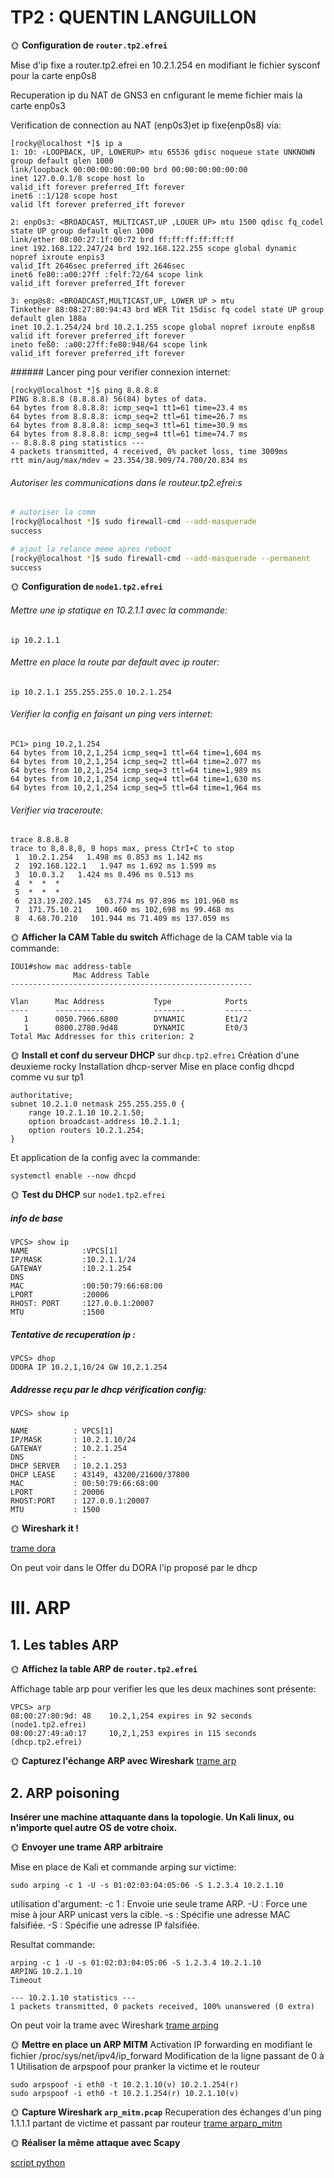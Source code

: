 # TP2 : QUENTIN LANGUILLON

🌞 **Configuration de `router.tp2.efrei`**

Mise d'ip fixe a router.tp2.efrei en 10.2.1.254 en modifiant le fichier sysconf pour la carte enp0s8

Recuperation ip du NAT de GNS3 en cnfigurant le meme fichier mais la carte enp0s3

Verification de connection au NAT (enp0s3)et ip fixe(enp0s8) via: 
```
[rocky@localhost *]$ ip a
1: 10: ‹LOOPBACK, UP, LOWERUP> mtu 65536 gdisc noqueue state UNKNOWN group default qlen 1000
link/loopback 00:00:00:00:00:00 brd 00:00:00:00:00:00
inet 127.0.0.1/8 scope host lo
valid_ift forever preferred_Ift forever
inet6 ::1/128 scope host
valid lft forever preferred_ift forever

2: enpOs3: <BROADCAST, MULTICAST,UP ,LOUER UP> mtu 1500 qdisc fq_codel state UP group default qlen 1000
link/ether 08:00:27:1f:00:72 brd ff:ff:ff:ff:ff:ff
inet 192.168.122.247/24 brd 192.168.122.255 scope global dynamic nopref ixroute enpis3
valid_Ift 2646sec preferred_ift 2646sec
inet6 fe80::a00:27ff :felf:72/64 scope link
valid_ift forever preferred_Ift forever

3: enp@s8: <BROADCAST,MULTICAST,UP, LOWER UP > mtu
Tinkether 88:08:27:80:94:43 brd WER Tit 15disc fq codel state UP group default glen 188a
inet 10.2.1.254/24 brd 10.2.1.255 scope global nopref ixroute enpßs8
valid ift forever preferred_ift forever
ineto feß0: :a00:27ff:fe80:948/64 scope link
valid_ift forever preferred_ift forever
```
###### Lancer ping pour verifier connexion internet: 
```
[rocky@localhost *]$ ping 8.8.8.8
PING 8.8.8.8 (8.8.8.8) 56(84) bytes of data.
64 bytes from 8.8.8.8: icmp_seq=1 tt1=61 time=23.4 ms
64 bytes from 8.8.8.8: icmp_seq=2 ttl=61 time=26.7 ms
64 bytes from 8.8.8.8: icmp_seq=3 ttl=61 time=30.9 ms
64 bytes from 8.8.8.8: icmp_seg=4 ttl=61 time=74.7 ms
-- 8.8.8.8 ping statistics ---
4 packets transmitted, 4 received, 0% packet loss, time 3009ms
rtt min/aug/max/mdev = 23.354/38.909/74.700/20.834 ms
``` 
###### Autoriser les communications dans le routeur.tp2.efrei:s
```bash
# autoriser la comm
[rocky@localhost *]$ sudo firewall-cmd --add-masquerade
success

# ajout la relance meme apres reboot
[rocky@localhost *]$ sudo firewall-cmd --add-masquerade --permanent
success
```

🌞 **Configuration de `node1.tp2.efrei`**

###### Mettre une ip statique en 10.2.1.1 avec la commande:
```
ip 10.2.1.1
```
###### Mettre en place la route par default avec ip router:
```
ip 10.2.1.1 255.255.255.0 10.2.1.254
```
###### Verifier la config en faisant un ping vers internet:
```
PC1> ping 10.2,1.254
64 bytes from 10,2,1,254 icmp_seq=1 ttl=64 time=1,604 ms
64 bytes from 10,2,1,254 icmp_seq=2 ttl=64 time=2.077 ms
64 bytes from 10,2,1,254 icmp_seq=3 ttl=64 time=1,989 ms
64 bytes from 10,2,1,254 icmp_seq=4 ttl=64 time=1,630 ms
64 bytes from 10,2,1,254 icmp_seq=5 ttl=64 time=1,964 ms

```
###### Verifier via traceroute:
```
trace 8.8.8.8
trace to 8,8.8,8, 8 hops max, press CtrI+C to stop
 1  10.2.1.254   1.498 ms 0.853 ms 1.142 ms
 2  192.168.122.1   1.947 ms 1.692 ms 1.599 ms
 3  10.0.3.2   1.424 ms 0.496 ms 0.513 ms
 4  *  *  *
 5  *  *  *
 6  213.19.202.145   63.774 ms 97.896 ms 101.960 ms
 7  171.75.10.21   100.460 ms 102,698 ms 99.468 ms
 8  4.68.70.210   101.944 ms 71.409 ms 137.059 ms
```


🌞 **Afficher la CAM Table du switch**
Affichage de la CAM table via la commande:
```
IOU1#show mac address-table
              Mac Address Table
------------------------------------------------------

Vlan      Mac Address           Type            Ports
----      -----------           -------         ------
   1      0050.7966.6800        DYNAMIC         Et1/2
   1      0800.2780.9d48        DYNAMIC         Et0/3
Total Mac Addresses for this criterion: 2
```

🌞 **Install et conf du serveur DHCP** sur `dhcp.tp2.efrei`
Création d'une deuxieme rocky
Installation dhcp-server
Mise en place config dhcpd comme vu sur tp1
```
authoritative;
subnet 10.2.1.0 netmask 255.255.255.0 {
	range 10.2.1.10 10.2.1.50;
	option broadcast-address 10.2.1.1;
	option routers 10.2.1.254;
}
```
Et application de la config avec la commande:
```
systemctl enable --now dhcpd
```


🌞 **Test du DHCP** sur `node1.tp2.efrei`
##### info de base
```
VPCS> show ip
NAME            :VPCS[1]
IP/MASK         :10.2.1.1/24
GATEWAY         :10.2.1.254
DNS
МАС             :00:50:79:66:68:00
LPORT           :20006    
RHOST: PORT     :127.0.0.1:20007
MTU             :1500
```
##### Tentative de recuperation ip :
```
VPCS> dhop
DDORA IP 10.2,1,10/24 GW 10,2.1.254
```
##### Addresse reçu par le dhcp vérification config:
```
VPCS> show ip

NAME          : VPCS[1]
IP/MASK       : 10.2.1.10/24
GATEWAY       : 10.2.1.254
DNS           : -
DHCP SERVER   : 10.2.1.253
DHCP LEASE    : 43149, 43200/21600/37800
MAC           : 00:50:79:66:68:00
LPORT         : 20006
RHOST:PORT    : 127.0.0.1:20007
MTU           : 1500
```



🌞 **Wireshark it !**

[trame dora](DORA-wire.pcapng)

On peut voir dans le Offer du DORA l'ip proposé par le dhcp


# III. ARP

## 1. Les tables ARP

🌞 **Affichez la table ARP de `router.tp2.efrei`**

Affichage table arp pour verifier les que les deux machines sont présente:
```
VPCS> arp
08:00:27:80:9d: 48    10.2,1,254 expires in 92 seconds  (node1.tp2.efrei)
08:00:27:49:a0:17     10,2,1,253 expires in 115 seconds (dhcp.tp2.efrei)
```

🌞 **Capturez l'échange ARP avec Wireshark**
[trame arp](Arp-request-dhcp.pcapng)

## 2. ARP poisoning

**Insérer une machine attaquante dans la topologie. Un Kali linux, ou n'importe quel autre OS de votre choix.**

🌞 **Envoyer une trame ARP arbitraire**

Mise en place de Kali et commande arping sur victime:
```
sudo arping -c 1 -U -s 01:02:03:04:05:06 -S 1.2.3.4 10.2.1.10
```
utilisation d'argument:
-c 1 : Envoie une seule trame ARP.
-U : Force une mise à jour ARP unicast vers la cible.
-s : Spécifie une adresse MAC falsifiée.
-S : Spécifie une adresse IP falsifiée.

Resultat commande:
```
arping -c 1 -U -s 01:02:03:04:05:06 -S 1.2.3.4 10.2.1.10
ARPING 10.2.1.10
Timeout

--- 10.2.1.10 statistics ---
1 packets transmitted, 0 packets received, 100% unanswered (0 extra)
```
On peut voir la trame avec Wireshark
[trame arping](arping-request.pcapng)

🌞 **Mettre en place un ARP MITM**
Activation IP forwarding en modifiant le fichier /proc/sys/net/ipv4/ip_forward
Modification de la ligne passant de 0 à 1
Utilisation de arpspoof pour pranker la victime et le routeur
```
sudo arpspoof -i eth0 -t 10.2.1.10(v) 10.2.1.254(r)
sudo arpspoof -i eth0 -t 10.2.1.254(r) 10.2.1.10(v)
```

🌞 **Capture Wireshark `arp_mitm.pcap`**
Recuperation des échanges d'un ping 1.1.1.1 partant de victime et passant par routeur
[trame arparp_mitm](Ping-Victime-Vu-par-Kali.pcapng)

🌞 **Réaliser la même attaque avec Scapy**


[script python](HAAAAAAAAAAAAAAAAAAAAAA.py)